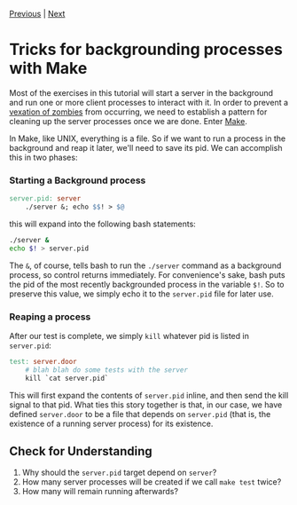 [Previous](.././10_filesystem_background/) | [Next](.././20_create_a_door/)

# Tricks for backgrounding processes with Make
Most of the exercises in this tutorial will start a server in the background
and run one or more client processes to interact with it. In order to prevent a
[vexation of zombies](https://wondermark.com/566/) from occurring, we need to
establish a pattern for cleaning up the server processes once we are done. Enter
[Make](https://www.gnu.org/software/make/).

In Make, like UNIX, everything is a file. So if we want to run a process in the
background and reap it later, we'll need to save its pid. We can accomplish this
in two phases:

### Starting a Background process
```Makefile
server.pid: server
	./server &; echo $$! > $@
```

this will expand into the following bash statements:

```bash
./server &
echo $! > server.pid
```

The `&`, of course, tells bash to run the `./server` command as a background
process, so control returns immediately. For convenience's sake, bash puts the
pid of the most recently backgrounded process in the variable `$!`. So to
preserve this value, we simply echo it to the `server.pid` file for later use.

### Reaping a process
After our test is complete, we simply `kill` whatever pid is listed in
`server.pid`:

```Makefile
test: server.door
	# blah blah do some tests with the server
	kill `cat server.pid`
```

This will first expand the contents of `server.pid` inline, and then send the
kill signal to that pid. What ties this story together is that, in our case, we
have defined `server.door` to be a file that depends on `server.pid` (that is,
the existence of a running server process) for its existence.

## Check for Understanding
1. Why should the `server.pid` target depend on `server`?
1. How many server processes will be created if we call `make test` twice?
1. How many will remain running afterwards?
